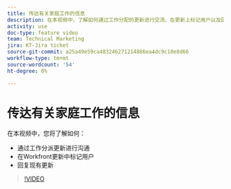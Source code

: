 ```yaml
---
title: 传达有关家庭工作的信息
description: 在本视频中，了解如何通过工作分配的更新进行交流、在更新上标记用户以及回复现有更新。
activity: use
doc-type: feature video
team: Technical Marketing
jira: KT-Jira ticket
source-git-commit: a25a49e59ca483246271214886ea4dc9c10e8d66
workflow-type: tm+mt
source-wordcount: '54'
ht-degree: 0%

---
```


# 传达有关家庭工作的信息

在本视频中，您将了解如何：

* 通过工作分派更新进行沟通
* 在Workfront更新中标记用户
* 回复现有更新

>[!VIDEO](https://video.tv.adobe.com/v/335102/?quality=12&learn=on)
